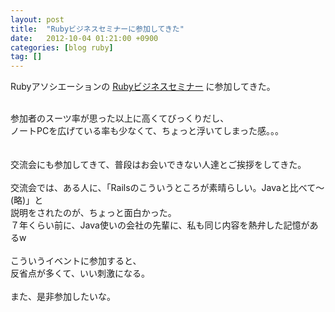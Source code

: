 ```yaml
---
layout: post
title:  "Rubyビジネスセミナーに参加してきた"
date:   2012-10-04 01:21:00 +0900
categories: [blog ruby]
tag: []
---
```

Rubyアソシエーションの&nbsp;<a href="http://www.ruby.or.jp/ja/news/20120831.html" target="_blank">Rubyビジネスセミナー</a>&nbsp;に参加してきた。

<br />
参加者のスーツ率が思った以上に高くてびっくりだし、<br />
ノートPCを広げている率も少なくて、ちょっと浮いてしまった感。。。<br />
<br />
<br />
交流会にも参加してきて、普段はお会いできない人達とご挨拶をしてきた。<br />
<br />
交流会では、ある人に、「Railsのこういうところが素晴らしい。Javaと比べて〜(略)」と<br />
説明をされたのが、ちょっと面白かった。<br />
７年くらい前に、Java使いの会社の先輩に、私も同じ内容を熱弁した記憶があるw<br />
<br />
こういうイベントに参加すると、<br />
反省点が多くて、いい刺激になる。<br />
<br />
また、是非参加したいな。
